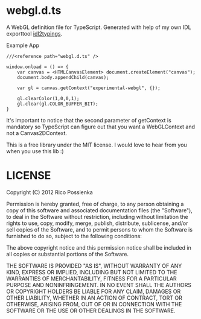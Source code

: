 webgl.d.ts
==========

A WebGL definition file for TypeScript. Generated with help of my own IDL exporttool [idl2typings](https://github.com/RicoP/idl2typings).

Example App


	///<reference path="webgl.d.ts" />

	window.onload = () => { 
		var canvas = <HTMLCanvasElement> document.createElement("canvas"); 
		document.body.appendChild(canvas); 

		var gl = canvas.getContext("experimental-webgl", {}); 

		gl.clearColor(1,0,0,1);
		gl.clear(gl.COLOR_BUFFER_BIT); 
	}


It's important to notice that the second parameter of getContext is mandatory so TypeScript can figure out that you want a WebGLContext and not a Canvas2DContext. 

This is a free library under the MIT license. I would love to hear from you when you use this lib :) 

LICENSE
=======
Copyright (C) 2012 Rico Possienka 

Permission is hereby granted, free of charge, to any person obtaining a copy of this software and associated documentation files (the "Software"), to deal in the Software without restriction, including without limitation the rights to use, copy, modify, merge, publish, distribute, sublicense, and/or sell copies of the Software, and to permit persons to whom the Software is furnished to do so, subject to the following conditions:

The above copyright notice and this permission notice shall be included in all copies or substantial portions of the Software.

THE SOFTWARE IS PROVIDED "AS IS", WITHOUT WARRANTY OF ANY KIND, EXPRESS OR IMPLIED, INCLUDING BUT NOT LIMITED TO THE WARRANTIES OF MERCHANTABILITY, FITNESS FOR A PARTICULAR PURPOSE AND NONINFRINGEMENT. IN NO EVENT SHALL THE AUTHORS OR COPYRIGHT HOLDERS BE LIABLE FOR ANY CLAIM, DAMAGES OR OTHER LIABILITY, WHETHER IN AN ACTION OF CONTRACT, TORT OR OTHERWISE, ARISING FROM, OUT OF OR IN CONNECTION WITH THE SOFTWARE OR THE USE OR OTHER DEALINGS IN THE SOFTWARE.
